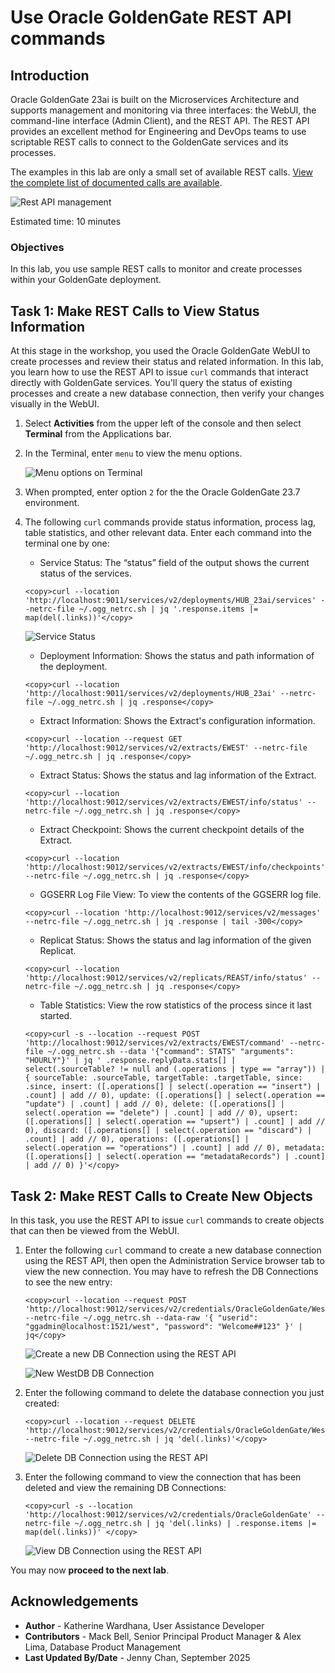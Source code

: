 # Use Oracle GoldenGate REST API commands

## Introduction

Oracle GoldenGate 23ai is built on the Microservices Architecture and supports management and monitoring via three interfaces: the WebUI, the command-line interface (Admin Client), and the REST API. The REST API provides an excellent method for Engineering and DevOps teams to use scriptable REST calls to connect to the GoldenGate services and its processes.

The examples in this lab are only a small set of available REST calls.  [View the complete list of documented calls are available](https://docs.oracle.com/en/middleware/goldengate/core/23/oggra/).

   ![Rest API management](./images/rest-api-manage.png " ")

Estimated time: 10 minutes

### Objectives

In this lab, you use sample REST calls to monitor and create processes within your GoldenGate deployment.

## Task 1: Make REST Calls to View Status Information

At this stage in the workshop, you used the Oracle GoldenGate WebUI to create processes and review their status and related information. In this lab, you learn how to use the REST API to issue `curl` commands that interact directly with GoldenGate services. You'll query the status of existing processes and create a new database connection, then verify your changes visually in the WebUI.

1. Select **Activities** from the upper left of the console and then select **Terminal** from the Applications bar.

2. In the Terminal, enter `menu` to view the menu options. 

    ![Menu options on Terminal](./images/01-02-menu-terminal.png " ")

3. When prompted, enter option `2` for the the Oracle GoldenGate 23.7 environment.

4. The following `curl` commands provide status information, process lag, table statistics, and other relevant data. Enter each command into the terminal one by one:

    * Service Status: The “status” field of the output shows the current status of the services.
    ```
    <copy>curl --location 'http://localhost:9011/services/v2/deployments/HUB_23ai/services' --netrc-file ~/.ogg_netrc.sh | jq '.response.items |= map(del(.links))'</copy>
    ```
    ![Service Status](./images/01-03a-service-status.png " ")
    
    * Deployment Information: Shows the status and path information of the deployment.
    ```
    <copy>curl --location 'http://localhost:9011/services/v2/deployments/HUB_23ai' --netrc-file ~/.ogg_netrc.sh | jq .response</copy>
    ```

    * Extract Information: Shows the Extract's configuration information.
    ```
    <copy>curl --location --request GET 'http://localhost:9012/services/v2/extracts/EWEST' --netrc-file ~/.ogg_netrc.sh | jq .response</copy>
    ```
    *  Extract Status: Shows the status and lag information of the Extract.
    ```
    <copy>curl --location 'http://localhost:9012/services/v2/extracts/EWEST/info/status' --netrc-file ~/.ogg_netrc.sh | jq .response</copy>
    ```
    *  Extract Checkpoint: Shows the current checkpoint details of the Extract.
    ```
    <copy>curl --location 'http://localhost:9012/services/v2/extracts/EWEST/info/checkpoints' --netrc-file ~/.ogg_netrc.sh | jq .response</copy>
    ```
    * GGSERR Log File View: To view the contents of the GGSERR log file.
    ```
    <copy>curl --location 'http://localhost:9012/services/v2/messages' --netrc-file ~/.ogg_netrc.sh | jq .response | tail -300</copy>
    ```
    * Replicat Status: Shows the status and lag information of the given Replicat. 
    ```
    <copy>curl --location 'http://localhost:9012/services/v2/replicats/REAST/info/status' --netrc-file ~/.ogg_netrc.sh | jq .response</copy>
    ```
    * Table Statistics: View the row statistics of the process since it last started.
    ```
    <copy>curl -s --location --request POST 'http://localhost:9012/services/v2/extracts/EWEST/command' --netrc-file ~/.ogg_netrc.sh --data '{"command": STATS" "arguments": "HOURLY"}' | jq ' .response.replyData.stats[] | select(.sourceTable? != null and (.operations | type == "array")) | { sourceTable: .sourceTable, targetTable: .targetTable, since: .since, insert: ([.operations[] | select(.operation == "insert") | .count] | add // 0), update: ([.operations[] | select(.operation == "update") | .count] | add // 0), delete: ([.operations[] | select(.operation == "delete") | .count] | add // 0), upsert: ([.operations[] | select(.operation == "upsert") | .count] | add // 0), discard: ([.operations[] | select(.operation == "discard") | .count] | add // 0), operations: ([.operations[] | select(.operation == "operations") | .count] | add // 0), metadata: ([.operations[] | select(.operation == "metadataRecords") | .count] | add // 0) }'</copy>
    ```

## Task 2: Make REST Calls to Create New Objects

In this task, you use the REST API to issue `curl` commands to create objects that can then be viewed from the WebUI.

1. Enter the following `curl` command to create a new database connection using the REST API, then open the Administration Service browser tab to view the new connection. You may have to refresh the DB Connections to see the new entry:

    ```
    <copy>curl --location --request POST 'http://localhost:9012/services/v2/credentials/OracleGoldenGate/WestDB' --netrc-file ~/.ogg_netrc.sh --data-raw '{ "userid": "ggadmin@localhost:1521/west", "password": "Welcome##123" }' | jq</copy>
    ```

    ![Create a new DB Connection using the REST API](./images/02-01a-create-db-connec-rest-api.png " ")

    ![New WestDB DB Connection](./images/02-01b-new-db-connec.png " ")

2. Enter the following command to delete the database connection you just created:

    ```
    <copy>curl --location --request DELETE 'http://localhost:9012/services/v2/credentials/OracleGoldenGate/WestDB' --netrc-file ~/.ogg_netrc.sh | jq 'del(.links)'</copy>
    ```

    ![Delete DB Connection using the REST API](./images/02-02-delete-db-connec.png " ")

3. Enter the following command to view the connection that has been deleted and view the remaining DB Connections:

    ```
    <copy>curl -s --location 'http://localhost:9012/services/v2/credentials/OracleGoldenGate' --netrc-file ~/.ogg_netrc.sh | jq 'del(.links) | .response.items |= map(del(.links))' </copy>
    ```

    ![View DB Connection using the REST API](./images/02-03-view-db-connecs.png " ")

You may now **proceed to the next lab**.

## Acknowledgements
* **Author** - Katherine Wardhana, User Assistance Developer
* **Contributors** - Mack Bell, Senior Principal Product Manager & Alex Lima, Database Product Management
* **Last Updated By/Date** - Jenny Chan, September 2025